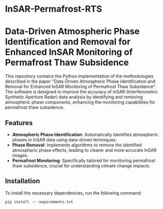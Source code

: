# InSAR-Permafrost-RTS
# Data-Driven Atmospheric Phase Identification and Removal for Enhanced InSAR Monitoring of Permafrost Thaw Subsidence

This repository contains the Python implementation of the methodologies described in the paper "Data-Driven Atmospheric Phase Identification and Removal for Enhanced InSAR Monitoring of Permafrost Thaw Subsidence". The software is designed to improve the accuracy of InSAR (Interferometric Synthetic Aperture Radar) data analysis by identifying and removing atmospheric phase components, enhancing the monitoring capabilities for permafrost thaw subsidence.

## Features

- **Atmospheric Phase Identification**: Automatically identifies atmospheric phases in InSAR data using data-driven techniques.
- **Phase Removal**: Implements algorithms to remove the identified atmospheric phase effects, leading to clearer and more accurate InSAR images.
- **Permafrost Monitoring**: Specifically tailored for monitoring permafrost thaw subsidence, crucial for understanding climate change impacts.

## Installation

To install the necessary dependencies, run the following command:

```bash
pip install -r requirements.txt
